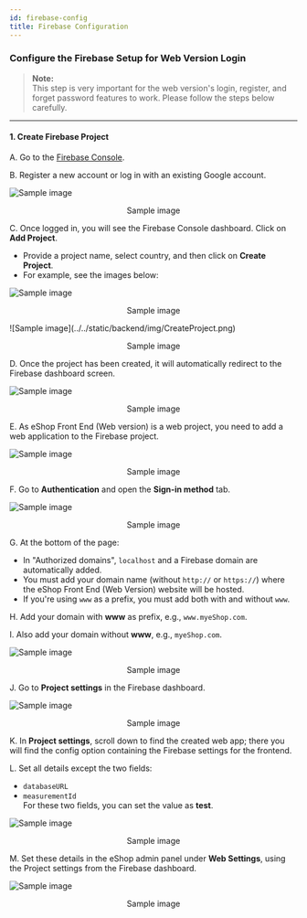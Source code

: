```yaml
---
id: firebase-config
title: Firebase Configuration
---
```


### Configure the Firebase Setup for Web Version Login

> **Note:**  
> This step is very important for the web version's login, register, and forget password features to work. Please follow the steps below carefully.

---

#### 1. Create Firebase Project

A. Go to the [Firebase Console](https://console.firebase.google.com/).

B. Register a new account or log in with an existing Google account.

![Sample image](../../static/backend/img/consolepage.png)
<p align="center">Sample image</p>

C. Once logged in, you will see the Firebase Console dashboard. Click on **Add Project**.  
   - Provide a project name, select country, and then click on **Create Project**.  
   - For example, see the images below:

![Sample image](../../static/backend/img/AddProject.png)
<p align="center">Sample image</p>
![Sample image](../../static/backend/img/CreateProject.png)
<p align="center">Sample image</p>

D. Once the project has been created, it will automatically redirect to the Firebase dashboard screen.

![Sample image](../../static/backend/img/Dashboard.png)
<p align="center">Sample image</p>

E. As eShop Front End (Web version) is a web project, you need to add a web application to the Firebase project.

![Sample image](../../static/backend/img/Dashboard_1.png)
<p align="center">Sample image</p>

F. Go to **Authentication** and open the **Sign-in method** tab.

![Sample image](../../static/backend/img/authentication.png)
<p align="center">Sample image</p>

G. At the bottom of the page:  
   - In "Authorized domains", `localhost` and a Firebase domain are automatically added.  
   - You must add your domain name (without `http://` or `https://`) where the eShop Front End (Web Version) website will be hosted.  
   - If you're using `www` as a prefix, you must add both with and without `www`.

H. Add your domain with **www** as prefix, e.g., `www.myeShop.com`.

I. Also add your domain without **www**, e.g., `myeShop.com`.

![Sample image](../../static/backend/img/add_domain.png)
<p align="center">Sample image</p>

J. Go to **Project settings** in the Firebase dashboard.

![Sample image](../../static/backend/img/web_setting_details.png)
<p align="center">Sample image</p>

K. In **Project settings**, scroll down to find the created web app; there you will find the config option containing the Firebase settings for the frontend.

L. Set all details except the two fields:  
   - `databaseURL`  
   - `measurementId`  
   For these two fields, you can set the value as **test**.

![Sample image](../../static/backend/img/web_setting_config.png)
<p align="center">Sample image</p>

M. Set these details in the eShop admin panel under **Web Settings**, using the Project settings from the Firebase dashboard.

![Sample image](../../static/backend/img/web_settings.png)
<p align="center">Sample image</p>
